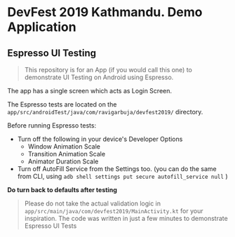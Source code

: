 # DevFest 2019 Kathmandu. Demo Application
## Espresso UI Testing

> This repository is for an App (if you would call this one) to demonstrate UI Testing on Android using Espresso.

The app has a single screen which acts as Login Screen. 

The Espresso tests are located on the `app/src/androidTest/java/com/ravigarbuja/devfest2019/` directory.

Before running Espresso tests:
- Turn off the following in your device's Developer Options 
  - Window Animation Scale
  - Transition Animation Scale
  - Animator Duration Scale
- Turn off AutoFill Service from the Settings too.
  (you can do the same from CLI, using `adb shell settings put secure autofill_service null` )

**Do turn back to defaults after testing**

> Please do not take the actual validation logic in `app/src/main/java/com/devfest2019/MainActivity.kt` for your inspiration. The code was written in just a few minutes to demonstrate Espresso UI Tests
